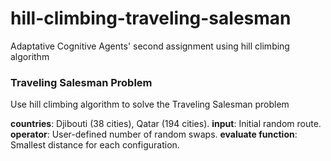 # hill-climbing-traveling-salesman

Adaptative Cognitive Agents' second assignment using hill climbing algorithm

<h3>Traveling Salesman Problem</h3>

Use hill climbing algorithm to solve the Traveling Salesman problem

**countries**: Djibouti (38 cities), Qatar (194 cities).
**input**: Initial random route.
**operator**: User-defined number of random swaps.
**evaluate function**: Smallest distance for each configuration.

